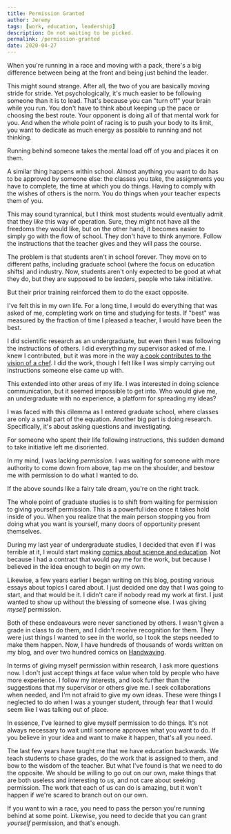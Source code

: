 ```yaml
---
title: Permission Granted
author: Jeremy
tags: [work, education, leadership]
description: On not waiting to be picked.
permalink: /permission-granted
date: 2020-04-27
---
```


When you're running in a race and moving with a pack, there's a big difference between being at the front and being just behind the leader.

This might sound strange. After all, the two of you are basically moving stride for stride. Yet psychologically, it's much easier to be following someone than it is to lead. That's because you can "turn off" your brain while you run. You don't have to think about keeping up the pace or choosing the best route. Your opponent is doing all of that mental work for you. And when the whole point of racing is to push your body to its limit, you want to dedicate as much energy as possible to running and not thinking.

Running behind someone takes the mental load off of you and places it on them.

A similar thing happens within school. Almost anything you want to do has to be approved by someone else: the classes you take, the assignments you have to complete, the time at which you do things. Having to comply with the wishes of others is the norm. You do things when your teacher expects them of you.

This may sound tyrannical, but I think most students would eventually admit that they *like* this way of operation. Sure, they might not have all the freedoms they would like, but on the other hand, it becomes easier to simply go with the flow of school. They don't have to think anymore. Follow the instructions that the teacher gives and they will pass the course.

The problem is that students aren't in school forever. They move on to different paths, including graduate school (where the focus on education shifts) and industry. Now, students aren't only expected to be good at what they do, but they are supposed to be *leaders*, people who take initiative.

But their prior training reinforced them to do the exact opposite.

I've felt this in my own life. For a long time, I would do everything that was asked of me, completing work on time and studying for tests. If "best" was measured by the fraction of time I pleased a teacher, I would have been the best.

I did scientific research as an undergraduate, but even then I was following the instructions of others. I did everything my supervisor asked of me. I knew I contributed, but it was more in the way [a cook contributes to the vision of a chef](https://waitbutwhy.com/2015/11/the-cook-and-the-chef-musks-secret-sauce.html). I did the work, though I felt like I was simply carrying out instructions someone else came up with.

This extended into other areas of my life. I was interested in doing science communication, but it seemed impossible to get into. Who would give me, an undergraduate with no experience, a platform for spreading my ideas?

I was faced with this dilemma as I entered graduate school, where classes are only a small part of the equation. Another big part is doing research. Specifically, it's about asking questions and investigating.

For someone who spent their life following instructions, this sudden demand to take initiative left me disoriented.

In my mind, I was lacking *permission*. I was waiting for someone with more authority to come down from above, tap me on the shoulder, and bestow me with permission to do what I wanted to do.

If the above sounds like a fairy tale dream, you're on the right track.

The whole point of graduate studies is to shift from waiting for permission to giving yourself permission. This is a powerful idea once it takes hold inside of you. When you realize that the main person stopping you from doing what you want is yourself, many doors of opportunity present themselves.

During my last year of undergraduate studies, I decided that even if I was terrible at it, I would start making [comics about science and education](https://handwaving.ca). Not because I had a contract that would pay me for the work, but because I believed in the idea enough to begin on my own.

Likewise, a few years earlier I began writing on this blog, posting various essays about topics I cared about. I just decided one day that I was going to start, and that would be it. I didn't care if nobody read my work at first. I just wanted to show up without the blessing of someone else. I was giving *myself* permission.

Both of these endeavours were never sanctioned by others. I wasn't given a grade in class to do them, and I didn't receive recognition for them. They were just things I wanted to see in the world, so I took the steps needed to make them happen. Now, I have hundreds of thousands of words written on my blog, and over two hundred comics on [Handwaving](https://handwaving.ca).

In terms of giving myself permission within research, I ask more questions now. I don't just accept things at face value when told by people who have more experience. I follow my interests, and look further than the suggestions that my supervisor or others give me. I seek collaborations when needed, and I'm not afraid to give my own ideas. These were things I neglected to do when I was a younger student, through fear that I would seem like I was talking out of place.

In essence, I've learned to give myself permission to do things. It's not always necessary to wait until someone approves what you want to do. If you believe in your idea and want to make it happen, that's all you need.

The last few years have taught me that we have education backwards. We teach students to chase grades, do the work that is assigned to them, and bow to the wisdom of the teacher. But what I've found is that we need to do the opposite. We should be willing to go out on our own, make things that are both useless and interesting to *us*, and not care about seeking permission. The work that each of us can do is amazing, but it won't happen if we're scared to branch out on our own.

If you want to win a race, you need to pass the person you're running behind at some point. Likewise, you need to decide that you can grant *yourself* permission, and that's enough.